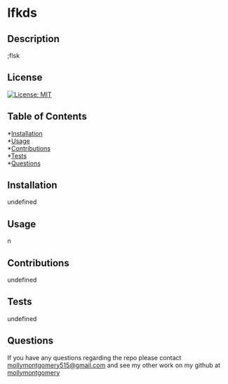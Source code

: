 # lfkds

  ## Description
  ;flsk

  ## License
[![License: MIT](https://img.shields.io/badge/License-MIT-yellow.svg)](https://opensource.org/licenses/MIT)

  ## Table of Contents
  
  *[Installation](#installation)<br>
  *[Usage](#usage)<br>
  *[Contributions](#contributions)<br>
  *[Tests](#tests)<br>
  *[Questions](#questions)


  ## Installation
  undefined

  ## Usage
  n

  ## Contributions
  undefined

  ## Tests
  undefined

  ## Questions
  If you have any questions regarding the repo please contact mollymontgomery515@gmail.com and see my other work on my github at [mollymontgomery](https://www.github.com/mollymontgomery) 
